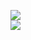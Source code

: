 [![](https://img.shields.io/badge/Made%20With-Github%20Spray-lightgrey.svg?style=for-the-badge&logo=github)](https://github.com/Annihil/github-spray#19724)  
[![](https://i.imgur.com/2DrTn0Z.gif)](https://github.com/Annihil/github-spray)